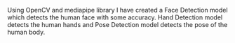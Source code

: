 Using OpenCV and mediapipe library I have created a Face Detection model which detects the human face with some accuracy.
Hand Detection model detects the human hands and Pose Detection model detects the pose of the human body.
